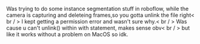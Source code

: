 Was trying to do some instance segmentation stuff in roboflow, while the camera is capturing and deleteing frames,so you gotta unlink the file right< br / > 
I kept getting a permission error and wasn't sure why.< br / > 
Was cause u can't unlink() within with statement, makes sense obv< br / > 
but like it works without a problem on MacOS so idk. 

